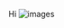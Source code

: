 Hi
![images](https://user-images.githubusercontent.com/83794510/142269974-860ebf72-a71e-4ce7-8feb-97e5cc7d3a1b.png)
